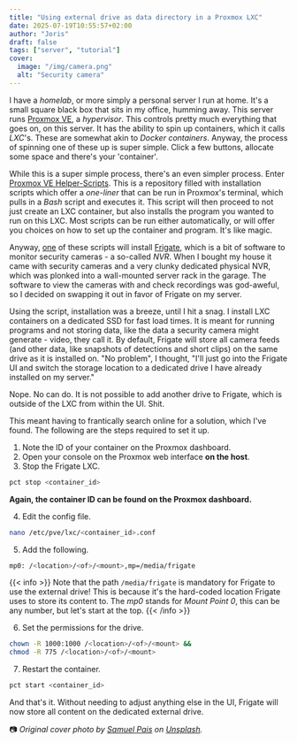 ```yaml
---
title: "Using external drive as data directory in a Proxmox LXC"
date: 2025-07-19T10:55:57+02:00
author: "Joris"
draft: false
tags: ["server", "tutorial"]
cover:
  image: "/img/camera.png"
  alt: "Security camera"
---
```


I have a _homelab_, or more simply a personal server I run at home. It's a small square black box that sits in my office, humming away. This server runs [Proxmox VE](https://www.proxmox.com/en/products/proxmox-virtual-environment/overview), a _hypervisor_. This controls pretty much everything that goes on, on this server. It has the ability to spin up containers, which it calls _LXC_'s. These are somewhat akin to _Docker containers_. Anyway, the process of spinning one of these up is super simple. Click a few buttons, allocate some space and there's your 'container'.

While this is a super simple process, there's an even simpler process. Enter [Proxmox VE Helper-Scripts](https://community-scripts.github.io/ProxmoxVE/). This is a repository filled with installation scripts which offer a _one-liner_ that can be run in Proxmox's terminal, which pulls in a _Bash_ script and executes it. This script will then proceed to not just create an LXC container, but also installs the program you wanted to run on this LXC. Most scripts can be run either automatically, or will offer you choices on how to set up the container and program. It's like magic.

Anyway, [one](https://community-scripts.github.io/ProxmoxVE/scripts?id=frigate) of these scripts will install [Frigate](https://frigate.video/), which is a bit of software to monitor security cameras - a so-called _NVR_. When I bought my house it came with security cameras and a very clunky dedicated physical NVR, which was plonked into a wall-mounted server rack in the garage. The software to view the cameras with and check recordings was god-aweful, so I decided on swapping it out in favor of Frigate on my server.

Using the script, installation was a breeze, until I hit a snag. I install LXC containers on a dedicated SSD for fast load times. It is meant for running programs and not storing data, like the data a security camera might generate - video, they call it. By default, Frigate will store all camera feeds (and other data, like snapshots of detections and short clips) on the same drive as it is installed on. "No problem", I thought, "I'll just go into the Frigate UI and switch the storage location to a dedicated drive I have already installed on my server." 

Nope. No can do. It is not possible to add another drive to Frigate, which is outside of the LXC from within the UI. Shit. 

This meant having to frantically search online for a solution, which I've found. The following are the steps required to set it up.

1. Note the ID of your container on the Proxmox dashboard.
2. Open your console on the Proxmox web interface **on the host**.
3. Stop the Frigate LXC. 

```bash
pct stop <container_id> 
```
**Again, the container ID can be found on the Proxmox dashboard.**

4. Edit the config file.

```bash
nano /etc/pve/lxc/<container_id>.conf
```

5. Add the following. 

```bash
mp0: /<location>/<of>/<mount>,mp=/media/frigate
```

{{< info >}}
Note that the path `/media/frigate` is mandatory for Frigate to use the external drive! This is because it's the hard-coded location Frigate uses to store its content to. The _mp0_ stands for _Mount Point 0_, this can be any number, but let's start at the top. 
{{< /info >}}

6. Set the permissions for the drive. 

```bash
chown -R 1000:1000 /<location>/<of>/<mount> &&
chmod -R 775 /<location>/<of>/<mount>
```

7. Restart the container.

```bash
pct start <container_id>
```

And that's it. Without needing to adjust anything else in the UI, Frigate will now store all content on the dedicated external drive. 
 
📷 _Original cover photo by [Samuel Pais](https://unsplash.com/photos/black-and-white-outdoor-lamp-wC4keTn26dY) on [Unsplash](https://unsplash.com)._
